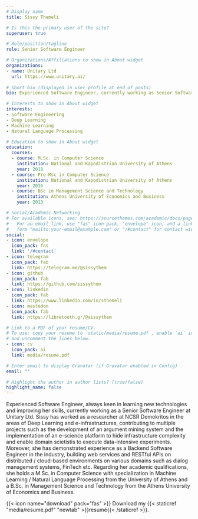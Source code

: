 ```yaml
---
# Display name
title: Sissy Themeli

# Is this the primary user of the site?
superuser: true

# Role/position/tagline
role: Senior Software Engineer

# Organizations/Affiliations to show in About widget
organizations:
- name: Unitary Ltd
  url: https://www.unitary.ai/
              
# Short bio (displayed in user profile at end of posts)
bio: Experienced Software Engineer, currently working as Senior Software Engineer at Unitary AI.

# Interests to show in About widget
interests:
- Software Engineering
- Deep Learning
- Machine Learning
- Natural Language Processing

# Education to show in About widget
education:
  courses:
  - course: M.Sc. in Computer Science
    institution: National and Kapodistrian University of Athens
    year: 2018
  - course: Pre-Msc in Computer Science
    institution: National and Kapodistrian University of Athens
    year: 2016
  - course: BSc in Management Science and Technology
    institution: Athens University of Economics and Business
    year: 2013

# Social/Academic Networking
# For available icons, see: https://sourcethemes.com/academic/docs/page-builder/#icons
#   For an email link, use "fas" icon pack, "envelope" icon, and a link in the
#   form "mailto:your-email@example.com" or "/#contact" for contact widget.
social:
- icon: envelope
  icon_pack: fas
  link: '/#contact'
- icon: telegram
  icon_pack: fab
  link: https://telegram.me/@sissythem
- icon: github
  icon_pack: fab
  link: https://github.com/sissythem
- icon: linkedin
  icon_pack: fab
  link: https://www.linkedin.com/in/sthemeli
- icon: mastodon
  icon_pack: fab
  link: https://libretooth.gr/@sissythem

# Link to a PDF of your resume/CV.
# To use: copy your resume to `static/media/resume.pdf`, enable `ai` icons in `params.toml`, 
# and uncomment the lines below.
- icon: cv
  icon_pack: ai
  link: media/resume.pdf

# Enter email to display Gravatar (if Gravatar enabled in Config)
email: ""

# Highlight the author in author lists? (true/false)
highlight_name: false
---
```


Experienced Software Engineer, always keen in learning new technologies and improving her skills, currently working as a Senior Software Engineer at Unitary Ltd. Sissy has worked as a researcher at NCSR Demokritos in the areas of Deep Learning and e-infrastructures, contributing to multiple projects such as the development of an argument mining system and the implementation of an e-science platform to hide infrastructure complexity and enable domain scietistis to execute data-intensive experiments. Moreover, she has demonstrated experience as a Backend Software Engineer in the industry, building web services and RESTful APIs on distributed / cloud-based environments on various domains such as dialog management systems, FinTech etc. Regarding her academic qualifications, she holds a M.Sc. in Computer Science with specialization in Machine Learning / Natural Language Processing from the University of Athens and a B.Sc. in Management Science and Technology from the Athens University of Economics and Business.

{{< icon name="download" pack="fas" >}} Download my {{< staticref "media/resume.pdf" "newtab" >}}resumé{{< /staticref >}}.
